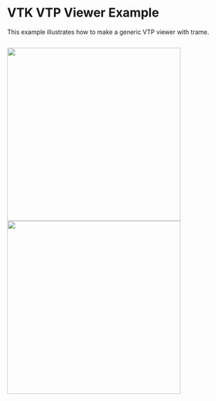 # VTK VTP Viewer Example

This example illustrates how to make a generic VTP viewer with trame.

<p style="float: left;">
  <img src="../../../../docs/content/examples/VTPViewer-earth.jpg" width="400">
  <img src="../../../../docs/content/examples/VTPViewer-singlepin.jpg" width="400">
</p>


